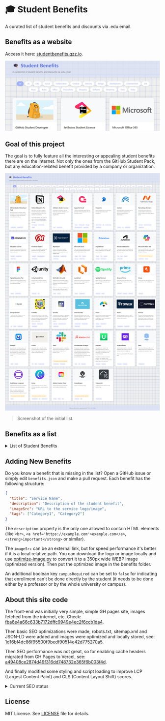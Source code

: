 # 🎓 Student Benefits

A curated list of student benefits and discounts via .edu email. 

## Benefits as a website
Access it here: [studentbenefits.qzz.io](https://studentbenefits.qzz.io).

![Student Benefits Screenshot](assets/preview.jpg)

## Goal of this project

The goal is to fully feature all the interesting or appealing student benefits there are on the internet. Not only the ones from the GitHub Student Pack, but any education-related benefit provided by a company or organization.

![Student Benefits Zoom Out Screenshot](assets/screenshot-full-page.png)

> Screenshot of the initial list.

## Benefits as a list

<details>
<summary>List of Student Benefits</summary>

- GitHub Student Developer Pack
  - GitHub Copilot Pro
  - JetBrains IDEs
  - AppWrite Pro
  - Camber Cloud
  - Namecheap .me domain
  - Educative, Frontend Masters, Codedex, Scrimba
  - ...
- Notion Education Plus
- Figma Pro
- AutoDesk Suite
- Cursor Pro
- GitHub Copilot Pro
- Office 365
- ... (pending)
</details>

## Adding New Benefits

Do you know a benefit that is missing in the list? Open a GitHub issue or simply edit `benefits.json` and make a pull request. Each benefit has the following structure:

```json
{
  "title": "Service Name",
  "description": "Description of the student benefit",
  "imageSrc": "URL to the service logo/image",
  "tags": ["Category1", "Category2"]
}
```

The `description` property is the only one allowed to contain HTML elements (like `<br>`, `<a href='https://example.com'>example.com</a>`, `<strong>important</strong>` or similar).

The `imageSrc` can be an external link, but for speed performance it's better if it is a local relative path. You can download the logo or image locally and use [optimize-image.py](/assets/optimization-script/) to convert it to a 350px wide WEBP image (optimized version). Then put the optimized image in the benefits folder.

An additional boolean key `campusRequired` can be set to `false` for indicating that enrollment can't be done directly by the student (it needs to be done either by a professor or by the whole university or campus).

## About this site code
The front-end was initially very simple, simple GH pages site, images fetched from the internet, etc. Check: [fba6e4a66c633b7172dffc9949e4ec2f6ccb1da4](https://github.com/Mapaor/student-benefits/tree/fba6e4a66c633b7172dffc9949e4ec2f6ccb1da4).

Then basic SEO optimizations were made, robots.txt, sitemap.xml and JSON-LD were added and images were optimized and locally stored, see: [1d16bf4dc86f95500f9bedf90514e42d775270a5](https://github.com/Mapaor/student-benefits/tree/1d16bf4dc86f95500f9bedf90514e42d775270a5).

Then SEO performance was not great, so for enabling cache headers migrated from GH Pages to Vercel, see: [a49408ce2874d49f316dd748732e365f6b003f4d](https://github.com/Mapaor/student-benefits/tree/a49408ce2874d49f316dd748732e365f6b003f4d).

And finally modified some styling and script loading to improve LCP (Largest Content Paint) and CLS (Content Layout Shift) scores.

<details>
<summary>Current SEO status</summary>

![SEO Status](/assets/seo-status.jpg)
</details>

## License

MIT License. See [LICENSE](LICENSE) file for details.
